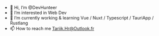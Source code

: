 - 👋 Hi, I’m @DevHunteer
- 👀 I’m interested in Web Dev 
- 🌱 I’m currently working & learning Vue / Nuxt / Typescript / TauriApp / Rustlang
- 📫 How to reach me Tariik.Hr@Outlook.fr

<!---
DevHunteer/DevHunteer is a ✨ special ✨ repository because its `README.md` (this file) appears on your GitHub profile.
You can click the Preview link to take a look at your changes.
--->

